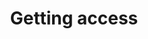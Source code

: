 ---
title: Getting access
product-type: "connect"
content-type: "overview"
order: 2

sections:
  - content: |
      {% capture access-notice %}
      **Note**: For individual Stitch users, access to the API is available during the Free Trial or as part of a {{ site.data.stitch.subscription-plans.pro.name }} or {{ site.data.stitch.subscription-plans.pro-plus.name }} plan. 
      {% endcapture %}

      {% include note.html type="single-line" content=access-notice %}

      To use the Connect API, you'll need an API access token. This is necessary for authenticating to the API. Refer to the [Authentication reference]({{ link.connect.api | prepend: site.baseurl | append: "#authentication" }}) for more info.

      To learn more about using the Connect JavaScript Client, check out the [JavaScript Reference]({{ js.section | prepend: site.baseurl | flatify }}). **Note**: This feature has been deprecated and shouldn't be built against for production use.
---
